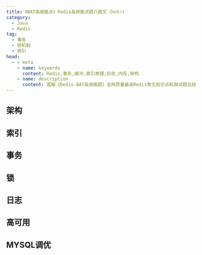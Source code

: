 ```yaml
---
title: 《BAT高频面点》Redis高频面试题八股文（hot🔥）
category: 
  - Java
  - Redis
tag:
  - 事务
  - 锁机制
  - 索引
head:
  - - meta
    - name: keywords
      content: Redis,事务,缓冲,索引原理,日志,内存,架构
    - name: description
      content: 图解《Redis-BAT高频面题》全网质量最高Redis常见知识点和面试题总结，希望对你有ji
---
```


## 架构

## 索引

## 事务

## 锁

## 日志

## 高可用

## MYSQL调优
